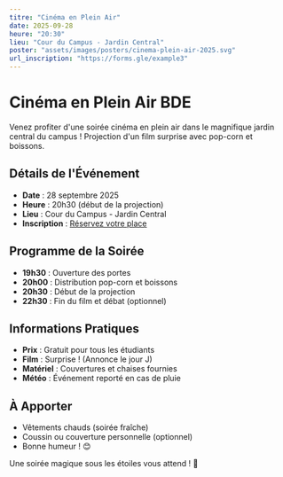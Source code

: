 ```yaml
---
titre: "Cinéma en Plein Air"
date: 2025-09-28
heure: "20:30"
lieu: "Cour du Campus - Jardin Central"
poster: "assets/images/posters/cinema-plein-air-2025.svg"
url_inscription: "https://forms.gle/example3"
---
```


# Cinéma en Plein Air BDE

Venez profiter d'une soirée cinéma en plein air dans le magnifique jardin central du campus ! Projection d'un film surprise avec pop-corn et boissons.

## Détails de l'Événement
- **Date** : 28 septembre 2025
- **Heure** : 20h30 (début de la projection)
- **Lieu** : Cour du Campus - Jardin Central
- **Inscription** : [Réservez votre place](https://forms.gle/example3)

## Programme de la Soirée
- **19h30** : Ouverture des portes
- **20h00** : Distribution pop-corn et boissons
- **20h30** : Début de la projection
- **22h30** : Fin du film et débat (optionnel)

## Informations Pratiques
- **Prix** : Gratuit pour tous les étudiants
- **Film** : Surprise ! (Annonce le jour J)
- **Matériel** : Couvertures et chaises fournies
- **Météo** : Événement reporté en cas de pluie

## À Apporter
- Vêtements chauds (soirée fraîche)
- Coussin ou couverture personnelle (optionnel)
- Bonne humeur ! 😊

Une soirée magique sous les étoiles vous attend ! 🌟
